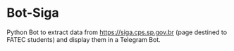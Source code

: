 # Bot-Siga
Python Bot to extract data from https://siga.cps.sp.gov.br (page destined to FATEC students) and display them in a Telegram Bot.
